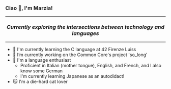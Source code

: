 ### Ciao 👋, I'm Marzia!

---

<h3 align="center"><em>Currently exploring the intersections between technology and languages</em></h3>

---

- 🌱 I'm currently learning the C language at 42 Firenze Luiss
- 🔭 I’m currently working on the Common Core's project 'so_long'
- 🏁 I'm a language enthusiast
	- Proficient in Italian (mother tongue), English, and French, and I also know some German
	- I'm currently learning Japanese as an autodidact!
- 🐱 I'm a die-hard cat lover

<!--
**marzianegro/marzianegro** is a ✨ _special_ ✨ repository because its `README.md` (this file) appears on your GitHub profile.


Here are some ideas to get you started:

- 🔭 I’m currently working on ...
- 🌱 I’m currently learning ...
- 👯 I’m looking to collaborate on ...
- 🤔 I’m looking for help with ...
- 💬 Ask me about ...
- 📫 How to reach me: ...
- 😄 Pronouns: ...
- ⚡ Fun fact: ...
-->
